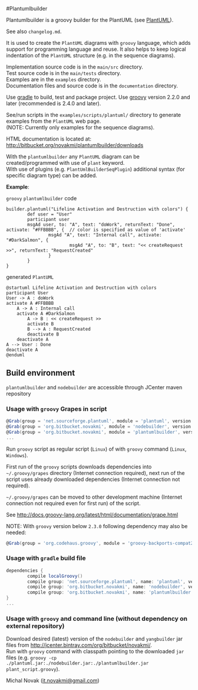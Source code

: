 #Plantumlbuilder

Plantumlbuilder is a groovy builder for the PlantUML (see [PlantUML][plantuml_id]).

See also `changelog.md`.

It is used to create the `PlantUML` diagrams with `groovy` language, which adds  
support for programming language and reuse. It also helps to keep logical indentation 
of the `PlantUML` structure (e.g. in the sequence diagrams). 

Implementation source code is in the `main/src` directory.  
Test source code is in  the `main/tests` directory.  
Examples are in the `examples` directory.  
Documentation files and source code is in the  `documentation` directory.  

Use [gradle][gradle_id] to build, test and package project.
Use [groovy][groovy_id] version 2.2.0 and later (recommended is 2.4.0 and later).

See/run scripts in the `examples/scripts/plantuml/` directory to generate examples from the `PlantUML` web page.   
(NOTE: Currently only examples for the sequence diagrams).

HTML documentation is located at:    
http://bitbucket.org/novakmi/plantumlbuilder/downloads

With the `plantumlbuilder` any `PlantUML` diagram can be created/programmed with use of `plant` keyword.  
With use of plugins (e.g. `PlantUmlBuilderSeqPlugin`) additional syntax (for specific diagram type) can be added.  

**Example**:

`groovy` `plantumlbuilder` code

    builder.plantuml("Lifeline Activation and Destruction with colors") {
            def user = "User"
            participant user
            msgAd user, to: "A", text: "doWork", returnText: "Done", activate: "#FFBBBB", {  // color is specified as value of 'activate'
                    msgAd "A", text: "Internal call", activate: "#DarkSalmon", {
                            msgAd "A", to: "B", text: "<< createRequest >>", returnText: "RequestCreated"
                    }
            }
    }

generated `PlantUML` 

    @startuml Lifeline Activation and Destruction with colors
    participant User
    User -> A : doWork
    activate A #FFBBBB
        A -> A : Internal call
        activate A #DarkSalmon
            A -> B : << createRequest >>
            activate B
            B --> A : RequestCreated
            deactivate B
        deactivate A
    A --> User : Done
    deactivate A
    @enduml


## Build environment

`plantumlbuilder` and `nodebuilder` are accessible through JCenter maven repository

### Usage with `groovy` Grapes in script

```groovy
@Grab(group = 'net.sourceforge.plantuml', module = 'plantuml', version = '8053')  //for newer versions, update numbers
@Grab(group = 'org.bitbucket.novakmi', module = 'nodebuilder', version = '1.0.0')
@Grab(group = 'org.bitbucket.novakmi', module = 'plantumlbuilder', version = '1.0.0')
...
```
Run `groovy` script as regular script (`Linux`) of with `groovy` command (`Linux`, `Windows`).

First run of the `groovy` scripts downloads dependencies into `~/.groovy/grapes` directory (Internet connection required),
next run of the script uses already downloaded dependencies (Internet connection not required).

`~/.groovy/grapes` can be moved to other development machine (Internet connection not required even for first run) of the script.

See  http://docs.groovy-lang.org/latest/html/documentation/grape.html

NOTE: With `groovy` version below `2.3.0` following dependency may also be needed:
```groovy
@Grab(group = 'org.codehaus.groovy', module = 'groovy-backports-compat23', version = '2.4.7')
```

### Usage with `gradle` build file

```groovy
dependencies {
        compile localGroovy()
        compile group: 'net.sourceforge.plantuml', name: 'plantuml', version: '8053'
        compile group: 'org.bitbucket.novakmi', name: 'nodebuilder', version: '1.0.0'
        compile group: 'org.bitbucket.novakmi', name: 'plantumlbuilder', version: '1.1.0'
}
...
```

### Usage with `groovy` and command line (without dependency on external repository)

Download desired (latest) version of the `nodebuilder` and `yangbuilder` jar files from  http://jcenter.bintray.com/org/bitbucket/novakmi/.  
Run with `groovy` command with classpath pointing to the downloaded `jar` files 
(e.g. `groovy -cp ./plantuml.jar:./nodebuilder.jar:./plantumlbuilder.jar plant_script.groovy`). 

[gradle_id]: http://www.gradle.org/  "Gradle"
[groovy_id]: http://groovy-lang.org/ "Groovy"


Michal Novak (<it.novakmi@gmail.com>)

[gradle_id]: http://www.gradle.org/  "Gradle"
[groovy_id]: http://www.groovy-lang.org/ "Groovy"
[plantuml_id]: http://plantuml.sourceforge.net/  "PlantUML"
